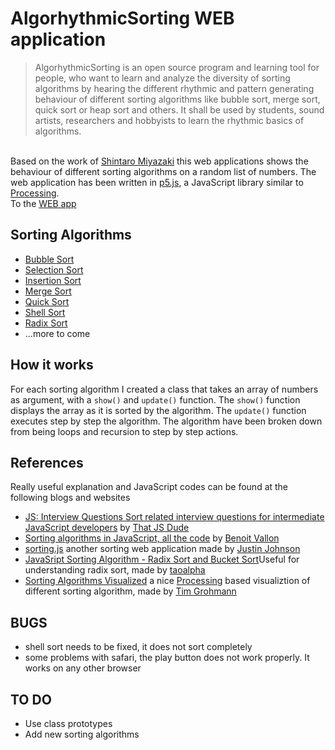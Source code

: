 # AlgorhythmicSorting WEB application
<blockquote>AlgorhythmicSorting is an open source program and learning tool for people, who want to learn and analyze the diversity of sorting algorithms by hearing the different rhythmic and pattern generating behaviour of different sorting algorithms like bubble sort, merge sort, quick sort or heap sort and others. It shall be used by students, sound artists, researchers and hobbyists to learn the rhythmic basics of algorithms.</blockquote><br>
Based on the work of <a href="http://shintaro-miyazaki.com/?work=algorhythmicsorting"> Shintaro Miyazaki</a> this web applications shows the behaviour of different sorting algorithms on a random list of numbers. The web application has been written in <a href="https://p5js.org">p5.js</a>, a JavaScript library similar to <a href="https://processing.org">Processing</a>.
<br>
To the <a href="https://atomiccoders.github.io/SortingSound/"> WEB app</a>
<br>
<h2>Sorting Algorithms</h2>
<ul>
<li><a href="https://en.wikipedia.org/wiki/Bubble_sort">Bubble Sort</a></li>
<li><a href="https://en.wikipedia.org/wiki/Selection_sort">Selection Sort</a></li>
<li><a href="https://en.wikipedia.org/wiki/Insertion_sort">Insertion Sort</a></li>
<li><a href="https://en.wikipedia.org/wiki/Merge_sort">Merge Sort</a></li>
<li><a href="https://en.wikipedia.org/wiki/Quicksort">Quick Sort</a></li>
<li><a href="https://en.wikipedia.org/wiki/Shellsort">Shell Sort</a></li>
<li><a href="https://en.wikipedia.org/wiki/Radix_sort">Radix Sort</a></li>
<li>...more to come</li>
</ul>
<h2>How it works</h2>
For each sorting algorithm I created a class that takes an array of numbers as argument, with a <code>show()</code> and <code>update()</code> function.
The <code>show()</code> function displays the array as it is sorted by the algorithm.
The <code>update()</code> function executes step by step the algorithm. The algorithm have been broken down from being loops and recursion to step by step actions.
<h2>References</h2>
Really useful explanation and JavaScript codes can be found at the following blogs and websites
<ul>
<li><a href="https://khan4019.github.io/front-end-Interview-Questions/sort.html#bubbleSort">JS: Interview Questions
Sort related interview questions for intermediate JavaScript developers</a> by <a href="https://github.com/khan4019">That JS Dude</a></li>
<li><a href="http://blog.benoitvallon.com/sorting-algorithms-in-javascript/sorting-algorithms-in-javascript-all-the-code/">Sorting algorithms in JavaScript, all the code</a> by <a href="http://blog.benoitvallon.com">Benoit Vallon</a></li>
<li><a href="https://github.com/jcjohnson/sorting.js">sorting.js</a> another sorting web application made by <a href="https://github.com/jcjohnson">Justin Johnson</a></li>
<li><a href="https://taoalpha.github.io/blog/2016/01/19/tech-javascript-sorting-algorithm-radix-sort/">JavaSript Sorting Algorithm - Radix Sort and Bucket Sort</a>Useful for understanding radix sort, made by <a href="https://github.com/taoalpha">taoalpha</a></li>
<li><a href="https://github.com/timgrohmann/sorting-algorithms-visualized">Sorting Algorithms Visualized</a> a nice <a href="https://processing.org">Processing</a> based visualiztion of different sorting algorithm, made by <a href="https://github.com/timgrohmann">Tim Grohmann</a></li>
</ul>
<h2>BUGS</h2>
<ul>
  <li>shell sort needs to be fixed, it does not sort completely</li>
  <li>some problems with safari, the play button does not work properly. It works on any other browser</li>
</ul>
<h2>TO DO</h2>
<ul>
  <li>Use class prototypes</li>
  <li>Add new sorting algorithms</li>
</ul>
